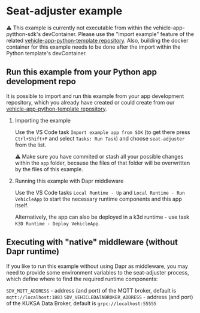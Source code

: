 # Seat-adjuster example

:warning: This example is currently not executable from within the vehicle-app-pytthon-sdk's devContainer. Please use the "import example" feature of the related [vehicle-app-python-template repository](https://github.com/eclipse-velocitas/vehicle-app-python-template). Also, building the docker container for this example needs to be done after the import within the Python template's devContainer.


## Run this example from your Python app development repo

It is possible to import and run this example from your app development repository, which you already have created or could create from our [vehicle-app-python-template repository](https://github.com/eclipse-velocitas/vehicle-app-python-template).

1. Importing the example

   Use the VS Code task `Import example app from SDK` (to get there press `Ctrl+Shift+P` and select `Tasks: Run Task`) and choose `seat-adjuster` from the list.

   :warning: Make sure you have commited or stash all your possible changes within the `app` folder, because the files of that folder will be overwritten by the files of this example.

2. Running this example with Dapr middleware

   Use the VS Code tasks `Local Runtime - Up` and `Local Runtime - Run VehicleApp` to start the necessary runtime components and this app itself.

   Alternatively, the app can also be deployed in a k3d runtime - use task `K3D Runtime - Deploy VehicleApp`.


## Executing with "native" middleware (without Dapr runtime)

If you like to run this example without using Dapr as middleware, you may need to provide some environment variables to the seat-adjuster process, which define where to find the required runtime components:

`SDV_MQTT_ADDRESS` - address (and port) of the MQTT broker, default is `mqtt://localhost:1883`
`SDV_VEHICLEDATABROKER_ADDRESS` - address (and port) of the KUKSA Data Broker, default is `grpc://localhost:55555`
